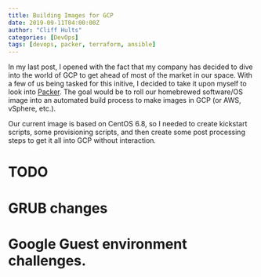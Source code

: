 ```yaml
---
title: Building Images for GCP
date: 2019-09-11T04:00:00Z
author: "Cliff Hults"
categories: [DevOps]
tags: [devops, packer, terraform, ansible]
---
```


In my last post, I opened with the fact that my company has decided to dive into the world of GCP to get ahead of most of the market in our space. With a few of us being tasked for this initive, I decided to take it upon myself to look into [Packer](https://packer.io). The goal would be to roll our homebrewed software/OS image into an automated build process to make images in GCP (or AWS, vSphere, etc.).

Our current image is based on CentOS 6.8, so I needed to create kickstart scripts, some provisioning scripts, and then create some post processing steps to get it all into GCP without interaction.

# TODO
# GRUB changes
# Google Guest environment challenges.
